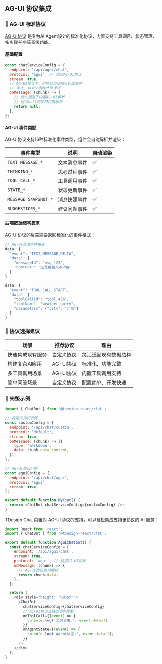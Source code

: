 ## AG-UI 协议集成



### 🤖 AG-UI 标准协议

[AG-UI协议](https://docs.ag-ui.com/introduction) 是专为AI Agent设计的标准化协议，内置支持工具调用、状态管理、多步骤任务等高级功能。

#### 基础配置

```javascript
const chatServiceConfig = {
  endpoint: '/api/agui/chat',
  protocol: 'agui', // 启用AG-UI协议
  stream: true,
  // AG-UI协议下，组件会自动解析标准事件
  // 可选：自定义事件处理逻辑
  onMessage: (chunk) => {
    // 优先级高于内置AG-UI解析
    // 返回null则使用内置解析
    return null;
  },
};
```

#### AG-UI 事件类型

AG-UI协议支持16种标准化事件类型，组件会自动解析并渲染：

| 事件类型 | 说明 | 自动渲染 |
|---------|------|---------|
| `TEXT_MESSAGE_*` | 文本消息事件 | ✅ |
| `THINKING_*` | 思考过程事件 | ✅ |
| `TOOL_CALL_*` | 工具调用事件 | ✅ |
| `STATE_*` | 状态更新事件 | ✅ |
| `MESSAGE_SNAPSHOT_*` | 消息快照事件 | ✅ |
| `SUGGESTIONS_*` | 建议问题事件 | ✅ |

#### 后端数据结构要求

AG-UI协议的后端需要返回标准化的事件格式：

```javascript
// AG-UI标准事件格式
data: {
  "event": "TEXT_MESSAGE_DELTA",
  "data": {
    "messageId": "msg_123",
    "content": "这是增量文本内容"
  }
}

data: {
  "event": "TOOL_CALL_START",
  "data": {
    "toolCallId": "tool_456",
    "toolName": "weather_query",
    "parameters": {"city": "北京"}
  }
}
```

### 🔄 协议选择建议

| 场景 | 推荐协议 | 理由 |
|------|---------|------|
| 快速集成现有服务 | 自定义协议 | 灵活适配现有数据结构 |
| 构建复杂AI应用 | AG-UI协议 | 标准化、功能完整 |
| 多工具调用场景 | AG-UI协议 | 内置工具调用支持 |
| 简单问答场景 | 自定义协议 | 配置简单、开发快速 |

### 📝 完整示例

```javascript
import { ChatBot } from '@tdesign-react/chat';

// 自定义协议示例
const customConfig = {
  endpoint: '/api/chat/custom',
  protocol: 'default',
  stream: true,
  onMessage: (chunk) => ({
    type: 'markdown',
    data: chunk.data.content,
  }),
};

// AG-UI协议示例
const aguiConfig = {
  endpoint: '/api/chat/agui',
  protocol: 'agui',
  stream: true,
};

export default function MyChat() {
  return <ChatBot chatServiceConfig={customConfig} />;
}
```

TDesign Chat 内置对 AG-UI 协议的支持，可以轻松集成支持该协议的 AI 服务：

```javascript
import React from 'react';
import { ChatBot } from '@tdesign-react/chat';

export default function AguiChatbot() {
  const chatServiceConfig = {
    endpoint: '/api/agui-chat',
    stream: true,
    protocol: 'agui', // 启用AG-UI协议
    onMessage: (chunk) => {
      // AG-UI协议自动解析
      return chunk.data;
    },
  };

  return (
    <div style="height: '600px'">
      <ChatBot
        chatServiceConfig={chatServiceConfig}
        // AG-UI协议支持的事件类型
        onToolCall={(event) => {
          console.log('工具调用:', event.detail);
        }}
        onAgentState={(event) => {
          console.log('Agent状态:', event.detail);
        }}
      />
    </div>
  );
}
```
